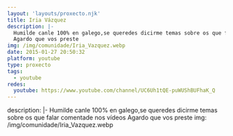 ```yaml
---
layout: 'layouts/proxecto.njk'
title: Iria Vázquez
description: |-
  Humilde canle 100% en galego,se queredes dicirme temas sobre os que falar comentade nos vídeos
  Agardo que vos preste
img: /img/comunidade/Iria_Vazquez.webp
date: 2015-01-27 20:50:32
platform: youtube
type: proxecto
tags:
  - youtube
redes:
  youtube: https://www.youtube.com/channel/UC6Uh1tQE-puWUShBUFhaK_Q
---
```

description: |-
  Humilde canle 100% en galego,se queredes dicirme temas sobre os que falar comentade nos vídeos
  Agardo que vos preste
img: /img/comunidade/Iria_Vazquez.webp
